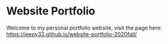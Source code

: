 # Website Portfolio

Welcome to my personal portfolio website, visit the page here:
https://jeepy33.github.io/website-portfolio-2020fall/ 

